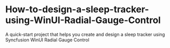 # How-to-design-a-sleep-tracker-using-WinUI-Radial-Gauge-Control
A quick-start project that helps you create and design a sleep tracker using Syncfusion WinUI Radial Gauge Control
